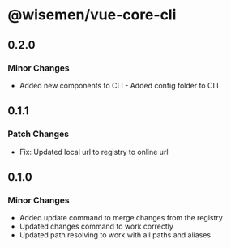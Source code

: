 # @wisemen/vue-core-cli

## 0.2.0

### Minor Changes

- Added new components to CLI - Added config folder to CLI

## 0.1.1

### Patch Changes

- Fix: Updated local url to registry to online url

## 0.1.0

### Minor Changes

- Added update command to merge changes from the registry
- Updated changes command to work correctly
- Updated path resolving to work with all paths and aliases
